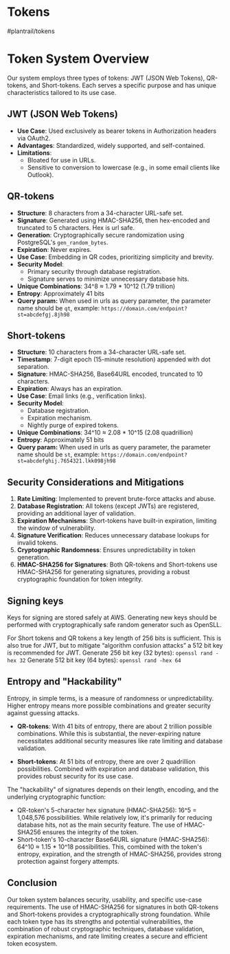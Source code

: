 # Tokens
#plantrail/tokens


# Token System Overview

Our system employs three types of tokens: JWT (JSON Web Tokens), QR-tokens, and Short-tokens. Each serves a specific purpose and has unique characteristics tailored to its use case.

## JWT (JSON Web Tokens)

- **Use Case**: Used exclusively as bearer tokens in Authorization headers via OAuth2.
- **Advantages**: Standardized, widely supported, and self-contained.
- **Limitations**: 
  - Bloated for use in URLs.
  - Sensitive to conversion to lowercase (e.g., in some email clients like Outlook).

## QR-tokens

- **Structure**: 8 characters from a 34-character URL-safe set.
- **Signature**:  Generated using HMAC-SHA256, then hex-encoded and truncated to 5 characters. Hex is url safe.
- **Generation**: Cryptographically secure randomization using PostgreSQL's `gen_random_bytes`.
- **Expiration**: Never expires.
- **Use Case**: Embedding in QR codes, prioritizing simplicity and brevity.
- **Security Model**:
  - Primary security through database registration.
  - Signature serves to minimize unnecessary database hits.
- **Unique Combinations**: 34^8 ≈ 1.79 * 10^12 (1.79 trillion)
- **Entropy**: Approximately 41 bits
- **Query param:** When used in urls as query parameter, the parameter name should be `qt`, example: `https://domain.com/endpoint?st=abcdefgj.8jh98`

## Short-tokens

- **Structure**: 10 characters from a 34-character URL-safe set.
- **Timestamp**: 7-digit epoch (15-minute resolution) appended with dot separation.
- **Signature**: HMAC-SHA256, Base64URL encoded, truncated to 10 characters.
- **Expiration**: Always has an expiration.
- **Use Case**: Email links (e.g., verification links).
- **Security Model**:
  - Database registration.
  - Expiration mechanism.
  - Nightly purge of expired tokens.
- **Unique Combinations**: 34^10 ≈ 2.08 * 10^15 (2.08 quadrillion)
- **Entropy**: Approximately 51 bits
- **Query param:** When used in urls as query parameter, the parameter name should be `st`, example: `https://domain.com/endpoint?st=abcdefghij.7654321.lkk098jh98`

## Security Considerations and Mitigations

1. **Rate Limiting**: Implemented to prevent brute-force attacks and abuse.
2. **Database Registration**: All tokens (except JWTs) are registered, providing an additional layer of validation.
3. **Expiration Mechanisms**: Short-tokens have built-in expiration, limiting the window of vulnerability.
4. **Signature Verification**: Reduces unnecessary database lookups for invalid tokens.
5. **Cryptographic Randomness**: Ensures unpredictability in token generation.
6. **HMAC-SHA256 for Signatures**: Both QR-tokens and Short-tokens use HMAC-SHA256 for generating signatures, providing a robust cryptographic foundation for token integrity.

## Signing keys
Keys for signing are stored safely at AWS. Generating new keys should be performed with cryptographically safe random generator such as OpenSLL.

For Short tokens and QR tokens a key length of 256 bits is sufficient. This is also true for JWT, but to mitigate “algorithm confusion attacks” a 512 bit key is recommended for JWT.
Generate 256 bit key (32 bytes): `openssl rand -hex 32`
Generate 512 bit key (64 bytes): `openssl rand -hex 64`
## Entropy and "Hackability"

Entropy, in simple terms, is a measure of randomness or unpredictability. Higher entropy means more possible combinations and greater security against guessing attacks.

- **QR-tokens**: With 41 bits of entropy, there are about 2 trillion possible combinations. While this is substantial, the never-expiring nature necessitates additional security measures like rate limiting and database validation.

- **Short-tokens**: At 51 bits of entropy, there are over 2 quadrillion possibilities. Combined with expiration and database validation, this provides robust security for its use case.

The "hackability" of signatures depends on their length, encoding, and the underlying cryptographic function:
* QR-token's 5-character hex signature (HMAC-SHA256): 16^5 = 1,048,576 possibilities. While relatively low, it's primarily for reducing database hits, not as the main security feature. The use of HMAC-SHA256 ensures the integrity of the token.
* Short-token's 10-character Base64URL signature (HMAC-SHA256): 64^10 ≈ 1.15 * 10^18 possibilities. This, combined with the token's entropy, expiration, and the strength of HMAC-SHA256, provides strong protection against forgery attempts.


## Conclusion

Our token system balances security, usability, and specific use-case requirements. The use of HMAC-SHA256 for signatures in both QR-tokens and Short-tokens provides a cryptographically strong foundation. While each token type has its strengths and potential vulnerabilities, the combination of robust cryptographic techniques, database validation, expiration mechanisms, and rate limiting creates a secure and efficient token ecosystem.